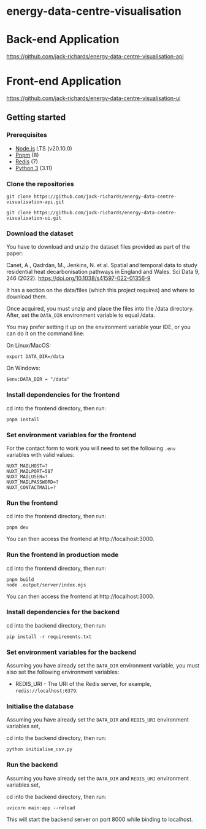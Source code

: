 # energy-data-centre-visualisation

# Back-end Application
https://github.com/jack-richards/energy-data-centre-visualisation-api

# Front-end Application
https://github.com/jack-richards/energy-data-centre-visualisation-ui

## Getting started

### Prerequisites

-   [Node.js](https://nodejs.org/en/) LTS (v20.10.0)
-   [Pnpm](https://pnpm.io/installation) (8)
-   [Redis](https://redis.io/) (7)
-   [Python 3](https://www.python.org/downloads/) (3.11)

### Clone the repositories

```shell
git clone https://github.com/jack-richards/energy-data-centre-visualisation-api.git
```
```shell
git clone https://github.com/jack-richards/energy-data-centre-visualisation-ui.git
```

### Download the dataset

You have to download and unzip the dataset files provided as part of the paper:

Canet, A., Qadrdan, M., Jenkins, N. et al. Spatial and temporal data to study residential heat decarbonisation pathways in England and Wales. Sci Data 9, 246 (2022). https://doi.org/10.1038/s41597-022-01356-9

It has a section on the data/files (which this project requires) and where to download them.

Once acquired, you must unzip and place the files into the /data directory. After, set the `DATA_DIR` environment variable to equal /data.

You may prefer setting it up on the environment variable your IDE, or you can do it on the command line:

On Linux/MacOS:

```shell
export DATA_DIR=/data
```

On Windows:

```shell
$env:DATA_DIR = "/data"
```

### Install dependencies for the frontend

cd into the frontend directory, then run:

```shell
pnpm install
```

### Set environment variables for the frontend

For the contact form to work you will need to set the following `.env` variables with valid values:

```
NUXT_MAILHOST=?
NUXT_MAILPORT=587
NUXT_MAILUSER=?
NUXT_MAILPASSWORD=?
NUXT_CONTACTMAIL=?
```

### Run the frontend

cd into the frontend directory, then run:

```shell
pnpm dev
```

You can then access the frontend at http://localhost:3000.

### Run the frontend in production mode

cd into the frontend directory, then run:

```shell
pnpm build
node .output/server/index.mjs
```

You can then access the frontend at http://localhost:3000.

### Install dependencies for the backend

cd into the backend directory, then run:

```shell
pip install -r requirements.txt
```

### Set environment variables for the backend

Assuming you have already set the `DATA_DIR` environment variable, you must also set the following environment variables:

-   REDIS_URI - The URI of the Redis server, for example, `redis://localhost:6379`.

### Initialise the database

Assuming you have already set the `DATA_DIR` and `REDIS_URI` environment variables set,

cd into the backend directory, then run:

```shell
python initialise_csv.py
```

### Run the backend

Assuming you have already set the `DATA_DIR` and `REDIS_URI` environment variables set,

cd into the backend directory, then run:

```shell
uvicorn main:app --reload
```

This will start the backend server on port 8000 while binding to localhost.
